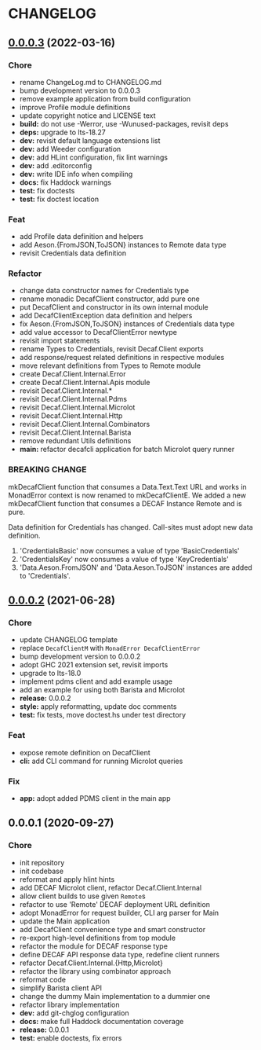 # CHANGELOG


<a name="0.0.0.3"></a>
## [0.0.0.3](https://github.com/teloscube/decaf-client-haskell/compare/0.0.0.2...0.0.0.3) (2022-03-16)

### Chore

* rename ChangeLog.md to CHANGELOG.md
* bump development version to 0.0.0.3
* remove example application from build configuration
* improve Profile module definitions
* update copyright notice and LICENSE text
* **build:** do not use -Werror, use -Wunused-packages, revisit deps
* **deps:** upgrade to lts-18.27
* **dev:** revisit default language extensions list
* **dev:** add Weeder configuration
* **dev:** add HLint configuration, fix lint warnings
* **dev:** add .editorconfig
* **dev:** write IDE info when compiling
* **docs:** fix Haddock warnings
* **test:** fix doctests
* **test:** fix doctest location

### Feat

* add Profile data definition and helpers
* add Aeson.{FromJSON,ToJSON} instances to Remote data type
* revisit Credentials data definition

### Refactor

* change data constructor names for Credentials type
* rename monadic DecafClient constructor, add pure one
* put DecafClient and constructor in its own internal module
* add DecafClientException data definition and helpers
* fix Aeson.{FromJSON,ToJSON} instances of Credentials data type
* add value accessor to DecafClientError newtype
* revisit import statements
* rename Types to Credentials, revisit Decaf.Client exports
* add response/request related definitions in respective modules
* move relevant definitions from Types to Remote module
* create Decaf.Client.Internal.Error
* create Decaf.Client.Internal.Apis module
* revisit Decaf.Client.Internal.*
* revisit Decaf.Client.Internal.Pdms
* revisit Decaf.Client.Internal.Microlot
* revisit Decaf.Client.Internal.Http
* revisit Decaf.Client.Internal.Combinators
* revisit Decaf.Client.Internal.Barista
* remove redundant Utils definitions
* **main:** refactor decafcli application for batch Microlot query runner

### BREAKING CHANGE


mkDecafClient function that consumes a Data.Text.Text
URL and works in MonadError context is now renamed to
mkDecafClientE. We added a new mkDecafClient function that consumes a
DECAF Instance Remote and is pure.

Data definition for Credentials has
changed. Call-sites must adopt new data definition.

1. 'CredentialsBasic' now consumes a value of type 'BasicCredentials'
2. 'CredentialsKey' now consumes a value of type 'KeyCredentials'
3. 'Data.Aeson.FromJSON' and 'Data.Aeson.ToJSON' instances are added to 'Credentials'.


<a name="0.0.0.2"></a>
## [0.0.0.2](https://github.com/teloscube/decaf-client-haskell/compare/0.0.0.1...0.0.0.2) (2021-06-28)

### Chore

* update CHANGELOG template
* replace `DecafClientM` with `MonadError DecafClientError`
* bump development version to 0.0.0.2
* adopt GHC 2021 extension set, revisit imports
* upgrade to lts-18.0
* implement pdms client and add example usage
* add an example for using both Barista and Microlot
* **release:** 0.0.0.2
* **style:** apply reformatting, update doc comments
* **test:** fix tests, move doctest.hs under test directory

### Feat

* expose remote definition on DecafClient
* **cli:** add CLI command for running Microlot queries

### Fix

* **app:** adopt added PDMS client in the main app


<a name="0.0.0.1"></a>
## 0.0.0.1 (2020-09-27)

### Chore

* init repository
* init codebase
* reformat and apply hlint hints
* add DECAF Microlot client, refactor Decaf.Client.Internal
* allow client builds to use given `Remote`s
* refactor to use 'Remote' DECAF deployment URL definition
* adopt MonadError for request builder, CLI arg parser for Main
* update the Main application
* add DecafClient convenience type and smart constructor
* re-export high-level definitions from top module
* refactor the module for DECAF response type
* define DECAF API response data type, redefine client runners
* refactor Decaf.Client.Internal.{Http,Microlot}
* refactor the library using combinator approach
* reformat code
* simplify Barista client API
* change the dummy Main implementation to a dummier one
* refactor library implementation
* **dev:** add git-chglog configuration
* **docs:** make full Haddock documentation coverage
* **release:** 0.0.0.1
* **test:** enable doctests, fix errors

